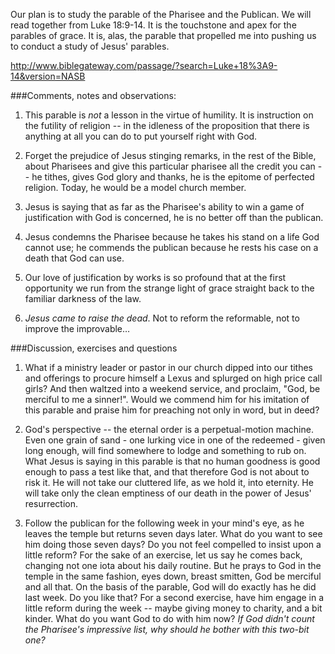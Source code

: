 Our plan is to study the parable of the Pharisee and the Publican. We will read together from Luke 18:9-14. It is the touchstone and apex for the parables of grace. It is, alas, the parable that propelled me into pushing us to conduct a study of Jesus' parables.

http://www.biblegateway.com/passage/?search=Luke+18%3A9-14&version=NASB

###Comments, notes and observations:

1. This parable is *not* a lesson in the virtue of humility. It is instruction on the futility of religion -- in the idleness of the proposition that there is anything at all you can do to put yourself right with God.

2. Forget the prejudice of Jesus stinging remarks, in the rest of the Bible, about Pharisees and give this particular pharisee all the credit you can -- he tithes, gives God glory and thanks, he is the epitome of perfected religion. Today, he would be a model church member.

3. Jesus is saying that as far as the Pharisee's ability to win a game of justification with God is concerned, he is no better off than the publican.

4. Jesus condemns the Pharisee because he takes his stand on a life God cannot use; he commends the publican because he rests his case on a death that God can use.

5. Our love of justification by works is so profound that at the first opportunity we run from the strange light of grace straight back to the familiar darkness of the law.

6. *Jesus came to raise the dead*. Not to reform the reformable, not to improve the improvable…

###Discussion, exercises and questions

1. What if a ministry leader or pastor in our church dipped into our tithes and offerings to procure himself a Lexus and splurged on high price call girls? And then waltzed into a weekend service, and proclaim, "God, be merciful to me a sinner!". Would we commend him for his imitation of this parable and praise him for preaching not only in word, but in deed?

2. God's perspective -- the eternal order is a perpetual-motion machine. Even one grain of sand - one lurking vice in one of the redeemed - given long enough, will find somewhere to lodge and something to rub on. What Jesus is saying in this parable is that no human goodness is good enough to pass a test like that, and that therefore God is not about to risk it. He will not take our cluttered life, as we hold it, into eternity. He will take only the clean emptiness of our death in the power of Jesus' resurrection. 

3. Follow the publican for the following week in your mind's eye, as he leaves the temple but returns seven days later. What do you want to see him doing those seven days? Do you not feel compelled to insist upon a little reform? For the sake of an exercise, let us say he comes back, changing not one iota about his daily routine. But he prays to God in the temple in the same fashion, eyes down, breast smitten, God be merciful and all that. On the basis of the parable, God will do exactly has he did last week. Do you like that? For a second exercise, have him engage in a little reform during the week -- maybe giving money to charity, and a bit kinder. What do you want God to do with him now? *If God didn't count the Pharisee's impressive list, why should he bother with this two-bit one?*